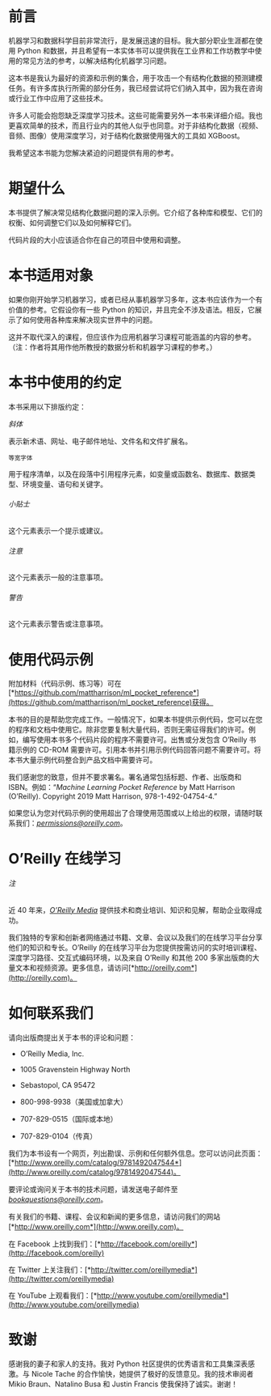 # 前言

机器学习和数据科学目前非常流行，是发展迅速的目标。我大部分职业生涯都在使用 Python 和数据，并且希望有一本实体书可以提供我在工业界和工作坊教学中使用的常见方法的参考，以解决结构化机器学习问题。

这本书是我认为最好的资源和示例的集合，用于攻击一个有结构化数据的预测建模任务。有许多库执行所需的部分任务，我已经尝试将它们纳入其中，因为我在咨询或行业工作中应用了这些技术。

许多人可能会抱怨缺乏深度学习技术。这些可能需要另外一本书来详细介绍。我也更喜欢简单的技术，而且行业内的其他人似乎也同意。对于非结构化数据（视频、音频、图像）使用深度学习，对于结构化数据使用强大的工具如 XGBoost。

我希望这本书能为您解决紧迫的问题提供有用的参考。

# 期望什么

本书提供了解决常见结构化数据问题的深入示例。它介绍了各种库和模型、它们的权衡、如何调整它们以及如何解释它们。

代码片段的大小应该适合你在自己的项目中使用和调整。

# 本书适用对象

如果你刚开始学习机器学习，或者已经从事机器学习多年，这本书应该作为一个有价值的参考。它假设你有一些 Python 的知识，并且完全不涉及语法。相反，它展示了如何使用各种库来解决现实世界中的问题。

这并不取代深入的课程，但应该作为应用机器学习课程可能涵盖的内容的参考。（注：作者将其用作他所教授的数据分析和机器学习课程的参考。）

# 本书中使用的约定

本书采用以下排版约定：

*斜体*

表示新术语、网址、电子邮件地址、文件名和文件扩展名。

`等宽字体`

用于程序清单，以及在段落中引用程序元素，如变量或函数名、数据库、数据类型、环境变量、语句和关键字。

###### 小贴士

这个元素表示一个提示或建议。

###### 注意

这个元素表示一般的注意事项。

###### 警告

这个元素表示警告或注意事项。

# 使用代码示例

附加材料（代码示例、练习等）可在[*https://github.com/mattharrison/ml_pocket_reference*](https://github.com/mattharrison/ml_pocket_reference)获得。

本书的目的是帮助您完成工作。一般情况下，如果本书提供示例代码，您可以在您的程序和文档中使用它。除非您要复制大量代码，否则无需征得我们的许可。例如，编写使用本书多个代码片段的程序不需要许可。出售或分发包含 O’Reilly 书籍示例的 CD-ROM 需要许可。引用本书并引用示例代码回答问题不需要许可。将本书大量示例代码整合到产品文档中需要许可。

我们感谢您的致意，但并不要求署名。署名通常包括标题、作者、出版商和 ISBN。例如：“*Machine Learning Pocket Reference* by Matt Harrison (O’Reilly). Copyright 2019 Matt Harrison, 978-1-492-04754-4.”

如果您认为您对代码示例的使用超出了合理使用范围或以上给出的权限，请随时联系我们：*permissions@oreilly.com*。

# O’Reilly 在线学习

###### 注

近 40 年来，[*O’Reilly Media*](http://oreilly.com) 提供技术和商业培训、知识和见解，帮助企业取得成功。

我们独特的专家和创新者网络通过书籍、文章、会议以及我们的在线学习平台分享他们的知识和专长。O’Reilly 的在线学习平台为您提供按需访问的实时培训课程、深度学习路径、交互式编码环境，以及来自 O’Reilly 和其他 200 多家出版商的大量文本和视频资源。更多信息，请访问[*http://oreilly.com*](http://oreilly.com)。

# 如何联系我们

请向出版商提出关于本书的评论和问题：

+   O’Reilly Media, Inc.

+   1005 Gravenstein Highway North

+   Sebastopol, CA 95472

+   800-998-9938（美国或加拿大）

+   707-829-0515（国际或本地）

+   707-829-0104（传真）

我们为本书设有一个网页，列出勘误、示例和任何额外信息。您可以访问此页面：[*http://www.oreilly.com/catalog/9781492047544*](http://www.oreilly.com/catalog/9781492047544)。

要评论或询问关于本书的技术问题，请发送电子邮件至*bookquestions@oreilly.com*。

有关我们的书籍、课程、会议和新闻的更多信息，请访问我们的网站[*http://www.oreilly.com*](http://www.oreilly.com)。

在 Facebook 上找到我们：[*http://facebook.com/oreilly*](http://facebook.com/oreilly)

在 Twitter 上关注我们：[*http://twitter.com/oreillymedia*](http://twitter.com/oreillymedia)

在 YouTube 上观看我们：[*http://www.youtube.com/oreillymedia*](http://www.youtube.com/oreillymedia)

# 致谢

感谢我的妻子和家人的支持。我对 Python 社区提供的优秀语言和工具集深表感激。与 Nicole Tache 的合作愉快，她提供了极好的反馈意见。我的技术审阅者 Mikio Braun、Natalino Busa 和 Justin Francis 使我保持了诚实。谢谢！
